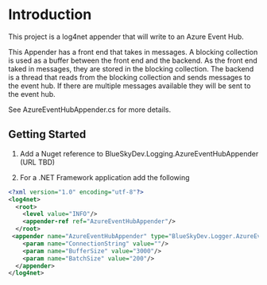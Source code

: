# Introduction

This project is a log4net appender that will write to an Azure Event Hub.  

This Appender has a front end that takes in messages. A blocking collection is used as a buffer between the front end
and the backend.  As the front end taked in messages, they are stored in the blocking collection.  The backend is a thread
that reads from the blocking collection and sends messages to the event hub.  If there are multiple messages available they
will be sent to the event hub.


See AzureEventHubAppender.cs for more details.

## Getting Started

1. Add a Nuget reference to BlueSkyDev.Logging.AzureEventHubAppender (URL TBD)

2. For a .NET Framework application add the following 

```XML
<?xml version="1.0" encoding="utf-8"?>
<log4net>
  <root>
    <level value="INFO"/>
    <appender-ref ref="AzureEventHubAppender"/>
  </root>
 <appender name="AzureEventHubAppender" type="BlueSkyDev.Logger.AzureEventHubAppender">
    <param name="ConnectionString" value=""/>
    <param name="BufferSize" value="3000"/>
    <param name="BatchSize" value="200"/>
  </appender>
</log4net>
```


